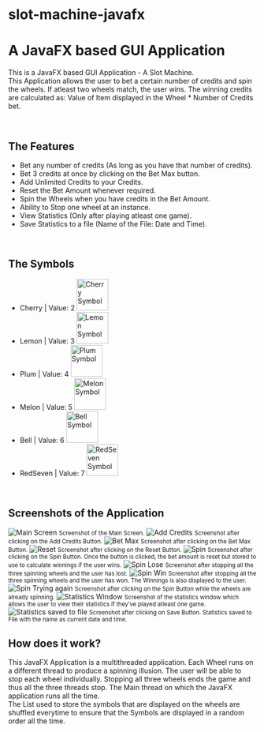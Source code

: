 # slot-machine-javafx
<h1>A JavaFX based GUI Application</h1>
<p>
This is a JavaFX based GUI Application - A Slot Machine. <br />
This Application allows the user to bet a certain number of credits and spin the wheels. If atleast two wheels
match, the user wins. The winning credits are calculated as: Value of Item displayed in the Wheel * Number of Credits bet. <br>
</p>

<br>

<h2>The Features</h2>
<ul>
    <li> Bet any number of credits (As long as you have that number of credits). </li>
    <li> Bet 3 credits at once by clicking on the Bet Max button. </li>
    <li> Add Unlimited Credits to your Credits. </li>
    <li> Reset the Bet Amount whenever required. </li>
    <li> Spin the Wheels when you have credits in the Bet Amount. </li>
    <li> Ability to Stop one wheel at an instance. </li>
    <li> View Statistics (Only after playing atleast one game). </li>
    <li> Save Statistics to a file (Name of the File: Date and Time). </li>
</ul>

<br>

<h2>The Symbols</h2>
<ul>
    <li> 
        Cherry | Value: 2 
        <img src='https://raw.githubusercontent.com/minojsos/slot-machine-javafx/master/images/cherry.png' width='64' alt='Cherry Symbol'>
    </li>
    <li> 
        Lemon | Value: 3 
        <img src='https://raw.githubusercontent.com/minojsos/slot-machine-javafx/master/images/lemon.png' width='64' alt='Lemon Symbol'>
    </li>
    <li> 
        Plum | Value: 4 
        <img src='https://raw.githubusercontent.com/minojsos/slot-machine-javafx/master/images/plum.png' width='64' alt='Plum Symbol'>
    </li>
    <li> 
        Melon | Value: 5 
        <img src='https://raw.githubusercontent.com/minojsos/slot-machine-javafx/master/images/melon.png' width='64' alt='Melon Symbol'>
    </li>
    <li> 
        Bell | Value: 6 
        <img src='https://raw.githubusercontent.com/minojsos/slot-machine-javafx/master/images/bell.png' width='64' alt='Bell Symbol'>
    </li>
    <li> 
        RedSeven | Value: 7 
        <img src='https://raw.githubusercontent.com/minojsos/slot-machine-javafx/master/images/redseven.png' width='64' alt='RedSeven Symbol'>
    </li>
</ul>

<br>

<h2>Screenshots of the Application</h2>

<img src='https://raw.githubusercontent.com/minojsos/slot-machine-javafx/master/images/Image_1.png' alt='Main Screen'>
<small>Screenshot of the Main Screen.</small>

<img src='https://raw.githubusercontent.com/minojsos/slot-machine-javafx/master/images/Image_1_ADD_CREDIT_2.png' alt='Add Credits'>
<small>Screenshot after clicking on the Add Credits Button.</small>

<img src='https://raw.githubusercontent.com/minojsos/slot-machine-javafx/master/images/Image_1_BET_MAX.png' alt='Bet Max'>
<small>Screenshot after clicking on the Bet Max Button.</small>

<img src='https://raw.githubusercontent.com/minojsos/slot-machine-javafx/master/images/Image_1_RESET.png' alt='Reset'>
<small>Screenshot after clicking on the Reset Button.</small>

<img src='https://raw.githubusercontent.com/minojsos/slot-machine-javafx/master/images/Image_1_SPIN.png' alt='Spin'>
<small>Screenshot after clicking on the Spin Button. Once the button is clicked, the bet amount is reset but stored to use to calculate winnings if the user wins.</small>

<img src='https://raw.githubusercontent.com/minojsos/slot-machine-javafx/master/images/Image_1_SPIN_LOSE.png' alt='Spin Lose'>
<small>Screenshot after stopping all the three spinning wheels and the user has lost.</small>

<img src='https://raw.githubusercontent.com/minojsos/slot-machine-javafx/master/images/Image_1_SPIN_WIN.png' alt='Spin Win'>
<small>Screenshot after stopping all the three spinning wheels and the user has won. The Winnings is also displayed to the user.</small>

<img src='https://raw.githubusercontent.com/minojsos/slot-machine-javafx/master/images/Image_1_TRYING.png' alt='Spin Trying again'>
<small>Screenshot after clicking on the Spin Button while the wheels are already spinning.</small>

<img src='https://raw.githubusercontent.com/minojsos/slot-machine-javafx/master/images/Image_1_STATS.png' alt='Statistics Window'>
<small>Screenshot of the statistics window which allows the user to view their statistics if they've played atleast one game.</small>

<img src='https://raw.githubusercontent.com/minojsos/slot-machine-javafx/master/images/Image_1_STATS_SAVED_TO_FILE.png' alt='Statistics saved to file'>
<small>Screenshot after clicking on Save Button. Statistics saved to File with the name as current date and time.</small>

<br>

<h2>How does it work?</h2>

<p>
This JavaFX Application is a multithreaded application. Each Wheel runs on a different thread to produce a spinning illusion. The user will be able to stop each wheel individually. Stopping all three wheels ends the game and thus all the three threads stop. The Main thread on which the JavaFX application runs all the time. <br />
The List used to store the symbols that are displayed on the wheels are shuffled everytime to ensure that the Symbols are
displayed in a random order all the time. <br />
</p>

